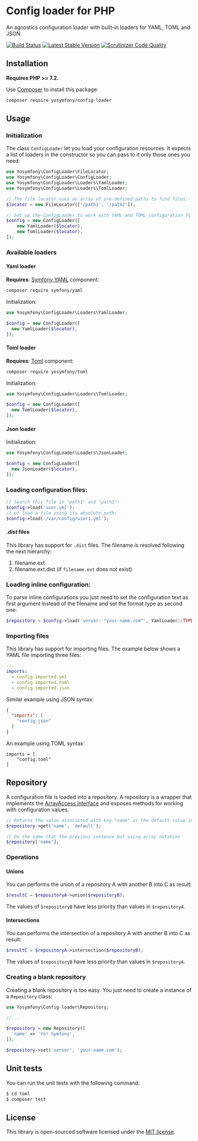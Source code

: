 Config loader for PHP
=====================

An agnostics configuration loader with built-in loaders for YAML, TOML and JSON.

[![Build Status](https://travis-ci.org/yosymfony/config-loader.png?branch=master)](https://travis-ci.org/yosymfony/config-loader)
[![Latest Stable Version](https://poser.pugx.org/yosymfony/config-loader/v/stable.png)](https://packagist.org/packages/yosymfony/config-loader)
[![Scrutinizer Code Quality](https://scrutinizer-ci.com/g/yosymfony/Config-loader/badges/quality-score.png?b=master)](https://scrutinizer-ci.com/g/yosymfony/Config-loader/?branch=master)

Installation
------------

**Requires PHP >= 7.2.**

Use [Composer](http://getcomposer.org/) to install this package:

```bash
composer require yosymfony/config-loader
```

Usage
-----

### Initialization
The class `ConfigLoader` let you load your configuration resources. It expects a list of
loaders in the constructor so you can pass to it only those ones you need:

```php
use Yosymfony\ConfigLoader\FileLocator;
use Yosymfony\ConfigLoader\ConfigLoader;
use Yosymfony\ConfigLoader\Loaders\YamlLoader;
use Yosymfony\ConfigLoader\Loaders\TomlLoader;

// The file locator uses an array of pre-defined paths to find files:
$locator = new FileLocator(['/path1', '/path2']);

// Set up the ConfigLoader to work with YAML and TOML configuration files:
$config = new ConfigLoader([
    new YamlLoader($locator),
    new TomlLoader($locator),
]);
```

### Available loaders
#### Yaml loader
  **Requires**: [Symfony YAML](https://github.com/symfony/yaml) component:
  ```bash
composer require symfony/yaml
  ```

  Initialization:
  ```php
use Yosymfony\ConfigLoader\Loaders\YamlLoader;

$config = new ConfigLoader([
	new YamlLoader($locator),
]);
  ```

#### Toml loader
  **Requires**: [Toml](https://github.com/yosymfony/toml) component:
  ```bash
composer require yosymfony/toml
  ```

  Initialization:
  ```php
use Yosymfony\ConfigLoader\Loaders\TomlLoader;

$config = new ConfigLoader([
	new TomlLoader($locator),
]);
  ```
#### Json loader
  Initialization:
  ```php
use Yosymfony\ConfigLoader\Loaders\JsonLoader;

$config = new ConfigLoader([
	new JsonLoader($locator),
]);
  ```
### Loading configuration files:

```php
// Search this file in "path1" and "path2":
$config->load('user.yml');
// or load a file using its absolute path:
$config->load('/var/config/user1.yml');
```

#### *.dist* files

This library has support for `.dist` files. The filename is resolved following the next hierarchy:

1. filename.ext
2. filename.ext.dist (if `filename.ext` does not exist)

### Loading inline configuration:

To parse inline configurations you just need to set the configuration text as first argument instead of the filename 
and set the format type as second one:

```php    
$repository = $config->load('server: "your-name.com"', YamlLoader::TYPE);
```

### Importing files

This library has support for importing files.
The example below shows a YAML file importing three files:

```yaml
---
imports:
  - config-imported.yml
  - config-imported.toml
  - config-imported.json
```

Similar example using JSON syntax:

```json
{
  "imports": [
    "config.json"
  ]
}
```

An example using TOML syntax:

```
imports = [
    "config.toml"
]
```

Repository
----------

A configuration file is loaded into a repository. A repository is a wrapper
that implements the [ArrayAccess interface](http://php.net/manual/en/class.arrayaccess.php) and exposes methods for working
with configuration values.

```php
// Returns the value associeted with key "name" or the default value in case not found
$repository->get('name', 'default');

// Do the same that the previous sentence but using array notation
$repository['name'];
```

### Operations

#### Unions

You can performs the union of a repository A with another B into C as result:

```php
$resultC = $repositoryA->union($repositoryB);
```

The values of `$repositoryB` have less priority than values in `$repositoryA`.

#### Intersections

You can performs the intersection of a repository A with another B into C as result:
```php
$resultC = $repositoryA->intersection($repositoryB);
```

The values of `$repositoryB` have less priority than values in `$repositoryA`.

### Creating a blank repository

Creating a blank repository is too easy. You just need to create a instance of
a `Repository` class:

```php
use Yosymfony\Config-loader\Repository;

//...

$repository = new Repository([
  'name' => 'Yo! Symfony',
]);

$repository->set('server', 'your-name.com');
```

Unit tests
----------

You can run the unit tests with the following command:

```bash
$ cd toml
$ composer test
```

License
-------

This library is open-sourced software licensed under the
[MIT license](http://opensource.org/licenses/MIT).
